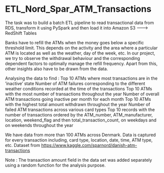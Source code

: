 # ETL_Nord_Spar_ATM_Transactions

The task was to build a batch ETL pipeline to read transactional data from RDS, transform it using PySpark and then load it into Amazon S3 ---> RedShift Tables

Banks have to refill the ATMs when the money goes below a specific threshold limit. 
This depends on the activity and the area where a particular ATM is located as well as the weather, day of the week, etc.
In our project, we try to observe the withdrawal behaviour and the corresponding dependent factors to optimally manage the refill frequency. 
Apart from this, other insights also have to be drawn from the data.

 
Analysing the data to find :
Top 10 ATMs where most transactions are in the ’inactive’ state
Number of ATM failures corresponding to the different weather conditions recorded at the time of the transactions
Top 10 ATMs with the most number of transactions throughout the year
Number of overall ATM transactions going inactive per month for each month
Top 10 ATMs with the highest total amount withdrawn throughout the year
Number of failed ATM transactions across various card types
Top 10 records with the number of transactions ordered by the ATM_number, ATM_manufacturer, location, weekend_flag and then total_transaction_count, on weekdays and on weekends throughout the year
 

We have data from more than 100 ATMs across Denmark. Data is captured for every transaction including, card type, location, date, time, ATM type, etc.
Dataset from https://www.kaggle.com/sparnord/danish-atm-transactions

Note : The transaction amount field in the data set was added separately using a random function for the analysis purpose. 

 
